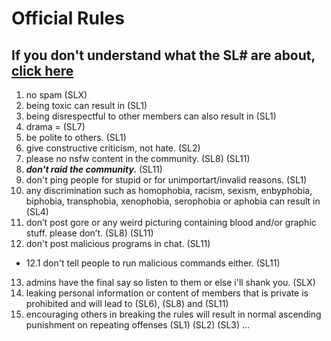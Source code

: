 # Official Rules

## If you don't understand what the SL# are about, [click here](https://dumpsterfire.github.io/sancts)

1. no spam (SLX)
2. being toxic can result in (SL1)
3. being disrespectful to other members can also result in (SL1)
4. drama = (SL7)
5. be polite to others. (SL1)
6. give constructive criticism, not hate. (SL2)
7. please no nsfw content in the community. (SL8) (SL11)
8. ***don't raid the community.*** (SL11)
9. don't ping people for stupid or for unimportart/invalid reasons. (SL1)
10. any discrimination such as homophobia, racism, sexism, enbyphobia, biphobia, transphobia, xenophobia, serophobia or aphobia can result in (SL4)
11. don’t post gore or any weird picturing containing blood and/or graphic stuff. please don’t. (SL8) (SL11)
12. don't post malicious programs in chat. (SL11)
- 12.1 don't tell people to run malicious commands either. (SL11)
13. admins have the final say so listen to them or else i'll shank you. (SLX)
14. leaking personal information or content of members that is private is prohibited and will lead to (SL6), (SL8) and (SL11)
15. encouraging others in breaking the rules will result in normal ascending punishment on repeating offenses (SL1) (SL2) (SL3) ...
